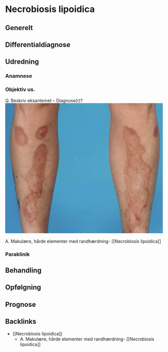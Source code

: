 # Necrobiosis lipoidica
## Generelt


## Differentialdiagnose


## Udredning
### Anamnese

### Objektiv us.
Q. Beskriv eksantemet – Diagnose(r)?
![](BearImages/4C6ACA28-353B-45BB-8760-4E425985BC69-12063-00002C71245FF787/1E32CC2C-5C01-4202-9424-868D2D0E7D43.png)

A. Makulære, hårde elementer med randhærdning- [[Necrobiosis lipoidica]]

### Paraklinik

## Behandling


## Opfølgning


## Prognose


<!-- #anki/tag/med/Derma #anki/deck/Medicine #1. med/gap# -->
## Backlinks
* [[Necrobiosis lipoidica]]
	* A. Makulære, hårde elementer med randhærdning- [[Necrobiosis lipoidica]]

<!-- {BearID:7747B63C-CA65-41E6-B56D-CFD77ABCDE6A-12063-00002C6D7E2F236C} -->
